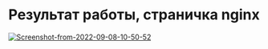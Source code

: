 # Результат работы, страничка nginx
<a href="https://ibb.co/VpWT58v"><img src="https://i.ibb.co/gFMJhCD/Screenshot-from-2022-09-08-10-50-52.png" alt="Screenshot-from-2022-09-08-10-50-52" border="0"></a>

